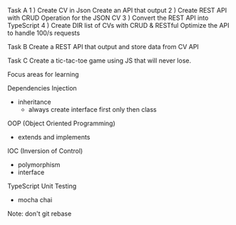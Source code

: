 Task A
1 )
Create CV in Json
Create an API that output
2 )
Create REST API with CRUD Operation for the JSON CV
3 )
Convert the REST API into TypeScript
4 )
Create DIR list of CVs with CRUD & RESTful
Optimize the API to handle 100/s requests

Task B
Create a REST API that output and store data from CV API

Task C
Create a tic-tac-toe game using JS that will never lose.


Focus areas for learning

Dependencies Injection
- inheritance
  + always create interface first only then class

OOP (Object Oriented Programming)
- extends and implements

IOC (Inversion of Control)
- polymorphism
- interface

TypeScript
Unit Testing
- mocha chai

Note: don't git rebase
